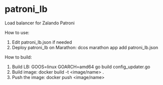 # patroni_lb
Load balancer for Zalando Patroni

How to use:
1. Edit patroni_lb.json if needed 
1. Deploy patroni_lb on Marathon: dcos marathon app add patroni_lb.json 

How to build:
1. Build LB: GOOS=linux GOARCH=amd64 go build config_updater.go
1. Build image: docker build -t <image/name> .
1. Push the image: docker push <image/name>
